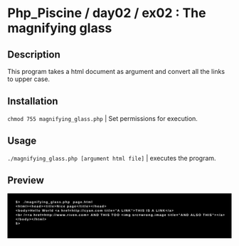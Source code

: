 # Php_Piscine / day02 / ex02 : The magnifying glass

## Description
This program takes a html document as argument and convert all the links to upper case.

## Installation
`chmod 755 magnifying_glass.php` | Set permissions for execution.

## Usage
`./magnifying_glass.php [argument html file]` | executes the program.

## Preview
<img src="../../resources/images/magnifying_glass.png" width="1200">
